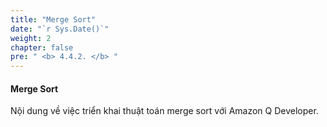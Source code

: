 ```yaml
---
title: "Merge Sort"
date: "`r Sys.Date()`"
weight: 2
chapter: false
pre: " <b> 4.4.2. </b> "
---
```


#### Merge Sort

Nội dung về việc triển khai thuật toán merge sort với Amazon Q Developer.
